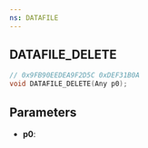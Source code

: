 ```yaml
---
ns: DATAFILE
---
```

## DATAFILE_DELETE

```c
// 0x9FB90EEDEA9F2D5C 0xDEF31B0A
void DATAFILE_DELETE(Any p0);
```

## Parameters
* **p0**:
